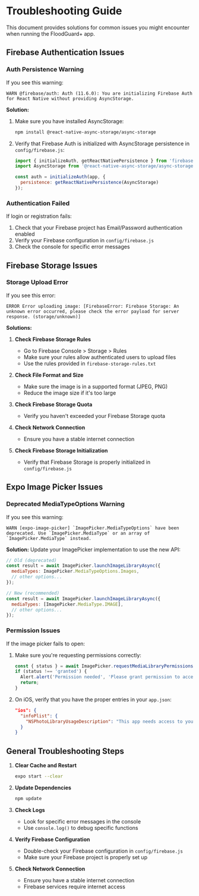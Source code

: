 # Troubleshooting Guide

This document provides solutions for common issues you might encounter when running the FloodGuard+ app.

## Firebase Authentication Issues

### Auth Persistence Warning

If you see this warning:
```
WARN @firebase/auth: Auth (11.6.0): You are initializing Firebase Auth for React Native without providing AsyncStorage.
```

**Solution:**
1. Make sure you have installed AsyncStorage:
   ```bash
   npm install @react-native-async-storage/async-storage
   ```

2. Verify that Firebase Auth is initialized with AsyncStorage persistence in `config/firebase.js`:
   ```javascript
   import { initializeAuth, getReactNativePersistence } from 'firebase/auth';
   import AsyncStorage from '@react-native-async-storage/async-storage';
   
   const auth = initializeAuth(app, {
     persistence: getReactNativePersistence(AsyncStorage)
   });
   ```

### Authentication Failed

If login or registration fails:

1. Check that your Firebase project has Email/Password authentication enabled
2. Verify your Firebase configuration in `config/firebase.js`
3. Check the console for specific error messages

## Firebase Storage Issues

### Storage Upload Error

If you see this error:
```
ERROR Error uploading image: [FirebaseError: Firebase Storage: An unknown error occurred, please check the error payload for server response. (storage/unknown)]
```

**Solutions:**

1. **Check Firebase Storage Rules**
   - Go to Firebase Console > Storage > Rules
   - Make sure your rules allow authenticated users to upload files
   - Use the rules provided in `firebase-storage-rules.txt`

2. **Check File Format and Size**
   - Make sure the image is in a supported format (JPEG, PNG)
   - Reduce the image size if it's too large

3. **Check Firebase Storage Quota**
   - Verify you haven't exceeded your Firebase Storage quota

4. **Check Network Connection**
   - Ensure you have a stable internet connection

5. **Check Firebase Storage Initialization**
   - Verify that Firebase Storage is properly initialized in `config/firebase.js`

## Expo Image Picker Issues

### Deprecated MediaTypeOptions Warning

If you see this warning:
```
WARN [expo-image-picker] `ImagePicker.MediaTypeOptions` have been deprecated. Use `ImagePicker.MediaType` or an array of `ImagePicker.MediaType` instead.
```

**Solution:**
Update your ImagePicker implementation to use the new API:

```javascript
// Old (deprecated)
const result = await ImagePicker.launchImageLibraryAsync({
  mediaTypes: ImagePicker.MediaTypeOptions.Images,
  // other options...
});

// New (recommended)
const result = await ImagePicker.launchImageLibraryAsync({
  mediaTypes: [ImagePicker.MediaType.IMAGE],
  // other options...
});
```

### Permission Issues

If the image picker fails to open:

1. Make sure you're requesting permissions correctly:
   ```javascript
   const { status } = await ImagePicker.requestMediaLibraryPermissionsAsync();
   if (status !== 'granted') {
     Alert.alert('Permission needed', 'Please grant permission to access your photos');
     return;
   }
   ```

2. On iOS, verify that you have the proper entries in your `app.json`:
   ```json
   "ios": {
     "infoPlist": {
       "NSPhotoLibraryUsageDescription": "This app needs access to your photos to allow you to select a profile picture."
     }
   }
   ```

## General Troubleshooting Steps

1. **Clear Cache and Restart**
   ```bash
   expo start --clear
   ```

2. **Update Dependencies**
   ```bash
   npm update
   ```

3. **Check Logs**
   - Look for specific error messages in the console
   - Use `console.log()` to debug specific functions

4. **Verify Firebase Configuration**
   - Double-check your Firebase configuration in `config/firebase.js`
   - Make sure your Firebase project is properly set up

5. **Check Network Connection**
   - Ensure you have a stable internet connection
   - Firebase services require internet access
